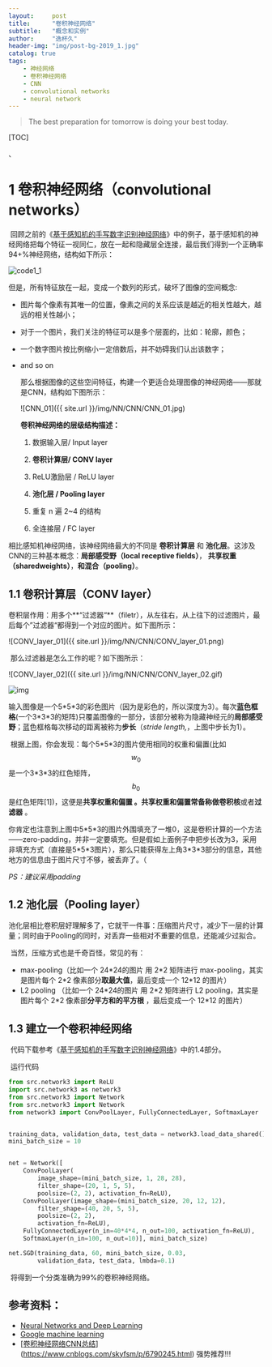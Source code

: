 ```yaml
---
layout:     post
title:      "卷积神经网络"
subtitle:   "概念和实例"
author:     "逸杯久"
header-img: "img/post-bg-2019_1.jpg"
catalog: true
tags:
    - 神经网络
    - 卷积神经网络
    - CNN
    - convolutional networks
    - neural network
---
```


>The best preparation for tomorrow is doing your best today.



[TOC]

、



# 1 卷积神经网络（convolutional networks）

​	回顾之前的《[基于感知机的手写数字识别神经网络](https://yuzy007.github.io/2019/01/23/PNN/)》中的例子，基于感知机的神经网络把每个特征一视同仁，放在一起和隐藏层全连接，最后我们得到一个正确率94+%神经网络，结构如下所示：

![code1_1](https://yuzy007.github.io/img/NN/PNN/code1_1.jpg)

​	但是，所有特征放在一起，变成一个数列的形式，破坏了图像的空间概念:

- 图片每个像素有其唯一的位置，像素之间的关系应该是越近的相关性越大，越远的相关性越小；

- 对于一个图片，我们关注的特征可以是多个层面的，比如：轮廓，颜色；

- 一个数字图片按比例缩小一定倍数后，并不妨碍我们认出该数字；

- and so on

  那么根据图像的这些空间特征，构建一个更适合处理图像的神经网络——那就是CNN，结构如下图所示：

  

  ![CNN_01]({{ site.url }}/img/NN/CNN/CNN_01.jpg)

  

  **卷积神经网络的层级结构描述：**

  1. 数据输入层/ Input layer

  2. **卷积计算层/ CONV layer**

  3. ReLU激励层 / ReLU layer

  4. **池化层 / Pooling layer**

  5. 重复 n 遍 2~4 的结构

  6. 全连接层 / FC layer

     

相比感知机神经网络，该神经网络最大的不同是 **卷积计算层** 和 **池化层**。这涉及CNN的三种基本概念：**局部感受野（local receptive fields）**， **共享权重（sharedweights）**，**和混合（pooling）**。

## 1.1 卷积计算层（CONV layer）

​	卷积层作用：用多个**“过滤器“**（filetr），从左往右，从上往下的过滤图片，最后每个”过滤器“都得到一个对应的图片。如下图所示：



![CONV_layer_01]({{ site.url }}/img/NN/CNN/CONV_layer_01.png)



​	那么过滤器是怎么工作的呢？如下图所示：



![CONV_layer_02]({{ site.url }}/img/NN/CNN/CONV_layer_02.gif)

![img](https://img2018.cnblogs.com/blog/1093303/201901/1093303-20190120113539659-455066516.gif)

​	输⼊图像是一个5\*5\*3的彩色图片（因为是彩色的，所以深度为3）。每次**蓝色框格**(一个3\*3\*3的矩阵)只覆盖图像的一部分，该部分被称为隐藏神经元的**局部感受野**；蓝色框格每次移动的距离被称为**步长**（*stride length,*，上图中步长为1）。

​	根据上图，你会发现：每个5\*5\*3的图片使⽤相同的权重和偏置(比如$$w_0$$是一个3\*3\*3的红色矩阵，$$b_0$$是红色矩阵[1])，这便是**共享权重和偏置 **。共享权重和偏置常备称做**卷积核**或者**过滤器** 。

​	你肯定也注意到上图中5\*5\*3的图片外围填充了一堆0，这是卷积计算的一个方法——zero-padding，并非一定要填充。但是假如上面例子中把步长改为3，采用非填充方式（直接是5\*5\*3图片），那么只能获得左上角3\*3\*3部分的信息，其他地方的信息由于图片尺寸不够，被丢弃了。（

*PS：建议采用padding*



## 1.2 池化层（Pooling layer）

​	池化层相比卷积层好理解多了，它就干一件事：压缩图片尺寸，减少下一层的计算量；同时由于Pooling的同时，对丢弃一些相对不重要的信息，还能减少过拟合。

​	当然，压缩方式也是千奇百怪，常见的有：

- max-pooling（比如一个 24\*24的图片 用 2\*2 矩阵进行 max-pooling，其实是图片每个 2\*2 像素部分**取最大值**，最后变成一个 12\*12 的图片）
- L2 pooling （比如一个 24\*24的图片 用 2\*2 矩阵进行  L2 pooling，其实是图片每个 2\*2 像素部**分平⽅和的平⽅根** ，最后变成一个 12\*12 的图片）



## 1.3 建立一个卷积神经网络

​	代码下载参考《[基于感知机的手写数字识别神经网络]({{site.url}}/2019/01/23/PNN/)》中的1.4部分。

​	运行代码	

```python
from src.network3 import ReLU
import src.network3 as network3
from src.network3 import Network
from src.network3 import Network
from network3 import ConvPoolLayer, FullyConnectedLayer, SoftmaxLayer


training_data, validation_data, test_data = network3.load_data_shared()
mini_batch_size = 10


net = Network([
    ConvPoolLayer(
        image_shape=(mini_batch_size, 1, 28, 28),
        filter_shape=(20, 1, 5, 5),
        poolsize=(2, 2), activation_fn=ReLU),
    ConvPoolLayer(image_shape=(mini_batch_size, 20, 12, 12),
        filter_shape=(40, 20, 5, 5),
        poolsize=(2, 2),
        activation_fn=ReLU),
    FullyConnectedLayer(n_in=40*4*4, n_out=100, activation_fn=ReLU),
    SoftmaxLayer(n_in=100, n_out=10)], mini_batch_size)

net.SGD(training_data, 60, mini_batch_size, 0.03,
        validation_data, test_data, lmbda=0.1)
```

​	将得到一个分类准确为99%的卷积神经网络。



## 参考资料：

- [Neural Networks and Deep Learning](http://neuralnetworksanddeeplearning.com/chap1.html)
- [Google machine learning](https://developers.google.cn/machine-learning/crash-course/regularization-for-simplicity/playground-exercise-examining-l2-regularization)
- [[卷积神经网络CNN总结](https://www.cnblogs.com/skyfsm/p/6790245.html)](https://www.cnblogs.com/skyfsm/p/6790245.html) 强势推荐!!!